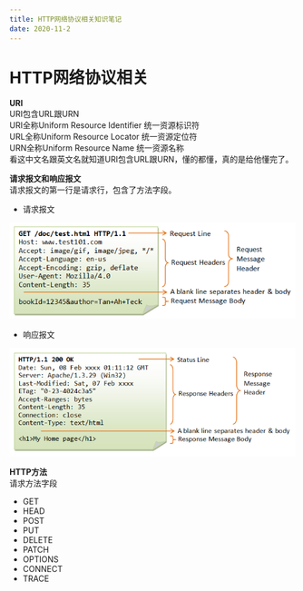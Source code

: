 ```yaml
---
title: HTTP网络协议相关知识笔记
date: 2020-11-2
---
```



# HTTP网络协议相关

**URI**  
URI包含URL跟URN  
URI全称Uniform Resource Identifier 统一资源标识符  
URL全称Uniform Resource Locator 统一资源定位符  
URN全称Uniform Resource Name 统一资源名称  
看这中文名跟英文名就知道URI包含URL跟URN，懂的都懂，真的是给他懂完了。  


**请求报文和响应报文**  
请求报文的第一行是请求行，包含了方法字段。  
+ 请求报文 

![request](request.png) 

+ 响应报文

![response](response.png)

**HTTP方法**  
请求方法字段  
+ GET
+ HEAD
+ POST
+ PUT
+ DELETE
+ PATCH
+ OPTIONS
+ CONNECT
+ TRACE


